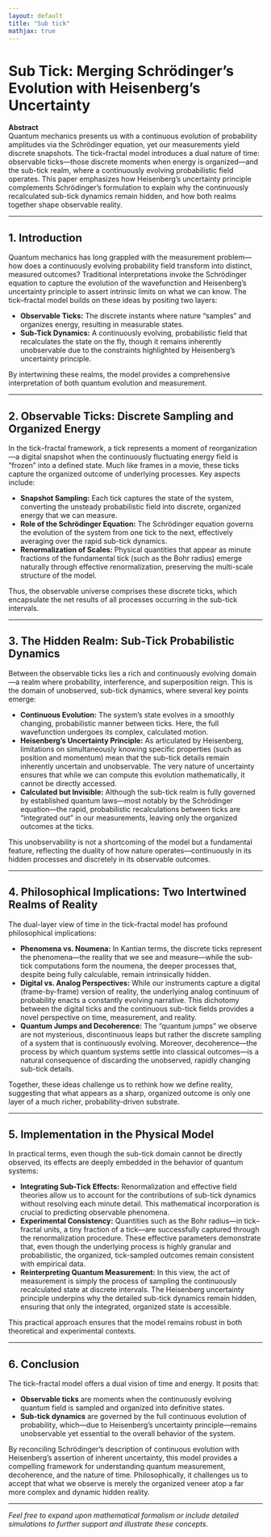 ```yaml
---
layout: default
title: "Sub tick"
mathjax: true
---
```


# Sub Tick: Merging Schrödinger’s Evolution with Heisenberg’s Uncertainty

**Abstract**  
Quantum mechanics presents us with a continuous evolution of probability amplitudes via the Schrödinger equation, yet our measurements yield discrete snapshots. The tick–fractal model introduces a dual nature of time: observable ticks—those discrete moments when energy is organized—and the sub-tick realm, where a continuously evolving probabilistic field operates. This paper emphasizes how Heisenberg’s uncertainty principle complements Schrödinger’s formulation to explain why the continuously recalculated sub-tick dynamics remain hidden, and how both realms together shape observable reality.

---

## 1. Introduction

Quantum mechanics has long grappled with the measurement problem—how does a continuously evolving probability field transform into distinct, measured outcomes? Traditional interpretations invoke the Schrödinger equation to capture the evolution of the wavefunction and Heisenberg’s uncertainty principle to assert intrinsic limits on what we can know. The tick–fractal model builds on these ideas by positing two layers:

- **Observable Ticks:** The discrete instants where nature “samples” and organizes energy, resulting in measurable states.
- **Sub-Tick Dynamics:** A continuously evolving, probabilistic field that recalculates the state on the fly, though it remains inherently unobservable due to the constraints highlighted by Heisenberg’s uncertainty principle.

By intertwining these realms, the model provides a comprehensive interpretation of both quantum evolution and measurement.

---

## 2. Observable Ticks: Discrete Sampling and Organized Energy

In the tick–fractal framework, a tick represents a moment of reorganization—a digital snapshot when the continuously fluctuating energy field is “frozen” into a defined state. Much like frames in a movie, these ticks capture the organized outcome of underlying processes. Key aspects include:

- **Snapshot Sampling:** Each tick captures the state of the system, converting the unsteady probabilistic field into discrete, organized energy that we can measure.
- **Role of the Schrödinger Equation:** The Schrödinger equation governs the evolution of the system from one tick to the next, effectively averaging over the rapid sub-tick dynamics.
- **Renormalization of Scales:** Physical quantities that appear as minute fractions of the fundamental tick (such as the Bohr radius) emerge naturally through effective renormalization, preserving the multi-scale structure of the model.

Thus, the observable universe comprises these discrete ticks, which encapsulate the net results of all processes occurring in the sub-tick intervals.

---

## 3. The Hidden Realm: Sub-Tick Probabilistic Dynamics

Between the observable ticks lies a rich and continuously evolving domain—a realm where probability, interference, and superposition reign. This is the domain of unobserved, sub-tick dynamics, where several key points emerge:

- **Continuous Evolution:** The system’s state evolves in a smoothly changing, probabilistic manner between ticks. Here, the full wavefunction undergoes its complex, calculated motion.
- **Heisenberg’s Uncertainty Principle:** As articulated by Heisenberg, limitations on simultaneously knowing specific properties (such as position and momentum) mean that the sub-tick details remain inherently uncertain and unobservable. The very nature of uncertainty ensures that while we can compute this evolution mathematically, it cannot be directly accessed.
- **Calculated but Invisible:** Although the sub-tick realm is fully governed by established quantum laws—most notably by the Schrödinger equation—the rapid, probabilistic recalculations between ticks are “integrated out” in our measurements, leaving only the organized outcomes at the ticks.

This unobservability is not a shortcoming of the model but a fundamental feature, reflecting the duality of how nature operates—continuously in its hidden processes and discretely in its observable outcomes.

---

## 4. Philosophical Implications: Two Intertwined Realms of Reality

The dual-layer view of time in the tick–fractal model has profound philosophical implications:

- **Phenomena vs. Noumena:** In Kantian terms, the discrete ticks represent the phenomena—the reality that we see and measure—while the sub-tick computations form the noumena, the deeper processes that, despite being fully calculable, remain intrinsically hidden.
- **Digital vs. Analog Perspectives:** While our instruments capture a digital (frame-by-frame) version of reality, the underlying analog continuum of probability enacts a constantly evolving narrative. This dichotomy between the digital ticks and the continuous sub-tick fields provides a novel perspective on time, measurement, and reality.
- **Quantum Jumps and Decoherence:** The “quantum jumps” we observe are not mysterious, discontinuous leaps but rather the discrete sampling of a system that is continuously evolving. Moreover, decoherence—the process by which quantum systems settle into classical outcomes—is a natural consequence of discarding the unobserved, rapidly changing sub-tick details.

Together, these ideas challenge us to rethink how we define reality, suggesting that what appears as a sharp, organized outcome is only one layer of a much richer, probability-driven substrate.

---

## 5. Implementation in the Physical Model

In practical terms, even though the sub-tick domain cannot be directly observed, its effects are deeply embedded in the behavior of quantum systems:

- **Integrating Sub-Tick Effects:** Renormalization and effective field theories allow us to account for the contributions of sub-tick dynamics without resolving each minute detail. This mathematical incorporation is crucial to predicting observable phenomena.
- **Experimental Consistency:** Quantities such as the Bohr radius—in tick–fractal units, a tiny fraction of a tick—are successfully captured through the renormalization procedure. These effective parameters demonstrate that, even though the underlying process is highly granular and probabilistic, the organized, tick-sampled outcomes remain consistent with empirical data.
- **Reinterpreting Quantum Measurement:** In this view, the act of measurement is simply the process of sampling the continuously recalculated state at discrete intervals. The Heisenberg uncertainty principle underpins why the detailed sub-tick dynamics remain hidden, ensuring that only the integrated, organized state is accessible.

This practical approach ensures that the model remains robust in both theoretical and experimental contexts.

---

## 6. Conclusion

The tick–fractal model offers a dual vision of time and energy. It posits that:

- **Observable ticks** are moments when the continuously evolving quantum field is sampled and organized into definitive states.
- **Sub-tick dynamics** are governed by the full continuous evolution of probability, which—due to Heisenberg’s uncertainty principle—remains unobservable yet essential to the overall behavior of the system.

By reconciling Schrödinger’s description of continuous evolution with Heisenberg’s assertion of inherent uncertainty, this model provides a compelling framework for understanding quantum measurement, decoherence, and the nature of time. Philosophically, it challenges us to accept that what we observe is merely the organized veneer atop a far more complex and dynamic hidden reality.

---

*Feel free to expand upon mathematical formalism or include detailed simulations to further support and illustrate these concepts.*
